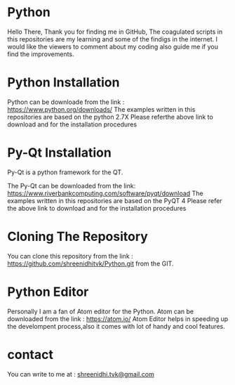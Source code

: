 # Python

Hello There,
Thank you for finding me in GitHub,
The coagulated scripts in this repositories are my learning and some of the findigs in the internet.
I would like the viewers to comment about my coding also guide me if you find the improvements.

  # Python Installation
  
  Python can be downloade from  the link : https://www.python.org/downloads/
  The examples written in this repositories are based on the python 2.7X
  Please referthe above link to download and for the installation procedures
  
  # Py-Qt Installation 
  
  Py-Qt is a python framework for the QT.
  
  The Py-Qt can be downloaded from the link: https://www.riverbankcomputing.com/software/pyqt/download 
  The examples written in this repositories are based on the PyQT 4
  Please refer the above link to download and for the installation procedures
  
  # Cloning The Repository
  
  You can clone this repository from the link : https://github.com/shreenidhitvk/Python.git from the GIT.
  
  # Python Editor
  
  Personally I am a fan of Atom editor for the Python.
  Atom can be downloaded from the link : https://atom.io/
  Atom Editor helps in speeding up the develompent process,also it comes with lot of handy and cool features.
  
  
  
  # contact 
  You can write to me at : shreenidhi.tvk@gmail.com
  
  
  
  
